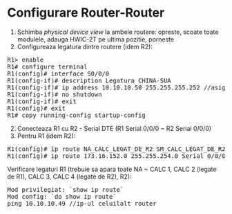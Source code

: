 # Configurare Router-Router

1. Schimba <i>physical device view</i> la ambele routere: opreste, scoate toate modulele, adauga HWIC-2T pe ultima pozitie, porneste
2. Configureaza legatura dintre routere (idem R2):
<pre>
R1> enable
R1# configure terminal
R1(config)# interface S0/0/0
R1(config-if)# description Legatura CHINA-SUA
R1(config-if)# ip address 10.10.10.50 255.255.255.252 //asignez un ip router-ului
R1(config-if)# no shutdown
R1(config-if)# exit
R1(config)# exit
R1# copy running-config startup-config
</pre>
2. Conecteaza R1 cu R2 - Serial DTE (R1 Serial 0/0/0 ~ R2 Serial 0/0/0)
3. Pentru R1 (idem R2):
<pre>
R1(config)# ip route NA_CALC_LEGAT_DE_R2 SM_CALC_LEGAT_DE_R2 interfata_pe_unde_sa_mergi | ip_next_hop
R1(config)# ip route 173.16.152.0 255.255.254.0 Serial 0/0/0
</pre>

Verificare legaturi R1 (trebuie sa apara toate NA ~ CALC 1, CALC 2 (legate de R1), CALC 3, CALC 4 (legate de R2), R2):
<pre>
Mod privilegiat: `show ip route`
Mod config: `do show ip route`
ping 10.10.10.49 //ip-ul celuilalt router
</pre>
